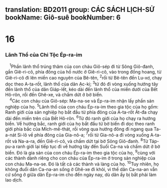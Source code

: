 translation: BD2011
group: CÁC SÁCH LỊCH-SỬ
bookName: Giô-suê 
bookNumber: 6
-------

<div class="title"><h1>16</h1><h3>Lãnh Thổ của Chi Tộc Ép-ra-im</h3></div>
<span class="verse gios_16_1"> <sup>1</sup>Phần lãnh thổ trúng thăm của con cháu Giô-sép đi từ Sông Giô-đanh, gần Giê-ri-cô, phía đông của hồ nước ở Giê-ri-cô, vào trong đồng hoang, từ Giê-ri-cô đi lên miền cao nguyên của Bê-tên, </span>
<span class="verse gios_16_2"><sup>2</sup>rồi từ Bê-tên đến Lu-xơ, chạy dọc theo A-ta-rốt, lãnh thổ của dân Ạc-ki; </span>
<span class="verse gios_16_3"><sup>3</sup>từ đó đi vòng xuống hướng tây đến lãnh thổ của dân Giáp-lết, kéo dài đến lãnh thổ của miền dưới của Bết Hô-rôn, rồi đến Ghê-xe, và chấm dứt ở bờ biển.<br/></span>
<span class="verse gios_16_4"> <sup>4</sup>Các con cháu của Giô-sép: Ma-na-se và Ép-ra-im nhận lấy phần sản nghiệp của họ. </span>
<span class="verse gios_16_5"><sup>5</sup>Lãnh thổ của con cháu Ép-ra-im theo gia tộc của họ gồm: Ranh giới của sản nghiệp họ bắt đầu từ phía đông của A-ta-rốt Át-đa chạy dài đến miền trên của Bết Hô-rôn. </span>
<span class="verse gios_16_6"><sup>6</sup>Từ đó ranh giới của họ chạy ra hướng biển. Về hướng bắc, ranh giới của họ bắt đầu từ bờ biển đi dọc theo ranh giới phía bắc của Mích-mê-thát, rồi vòng qua hướng đông đi ngang qua Ta-a-nát Si-lô về phía đông của Gia-nô-a; </span>
<span class="verse gios_16_7"><sup>7</sup>rồi từ Gia-nô-a đi vòng xuống A-ta-rốt và Na-a-ra, đến Giê-ri-cô, và chấm dứt tại bờ Sông Giô-đanh. </span>
<span class="verse gios_16_8"><sup>8</sup>Từ Táp-pu-a ranh giới lại tiếp tục đi về hướng tây đến Suối Ca-na và chấm dứt ở bờ biển. Ðó là gia sản của con cháu Ép-ra-im theo gia tộc của họ, </span>
<span class="verse gios_16_9"><sup>9</sup>cùng với các thành dành riêng cho con cháu của Ép-ra-im ở trong sản nghiệp của con cháu Ma-na-se. Ðó là tất cả các thành và làng của họ. </span>
<span class="verse gios_16_10"><sup>10</sup>Tuy nhiên, họ không đuổi dân Ca-na-an sống ở Ghê-xe đi khỏi, vì thế dân Ca-na-an vẫn cứ sống ở giữa dân Ép-ra-im cho đến ngày nay, dù dân ấy bị bắt phải làm lao dịch.<br/></span>
